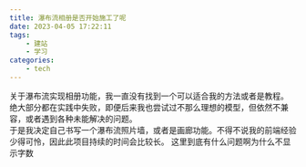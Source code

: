 ```yaml
---
title: 瀑布流相册是否开始施工了呢
date: 2023-04-05 17:22:11
tags:
    - 建站
    - 学习
categories:
    - tech
---
```


关于瀑布流实现相册功能，我一直没有找到一个可以适合我的方法或者是教程。  
绝大部分都在实践中失败，即便后来我也尝试过不那么理想的模型，但依然不兼容，或者遇到各种未能解决的问题。  
于是我决定自己书写一个瀑布流照片墙，或者是画廊功能。不得不说我的前端经验少得可怜，因此此项目持续的时间会比较长。
这里到底有什么问题啊为什么不显示字数

